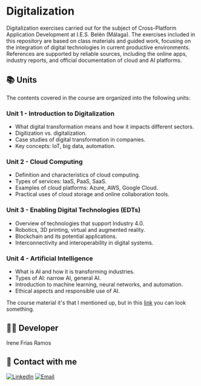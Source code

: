 # Digitalization
Digitalization exercises carried out for the subject of Cross-Platform Application Development at I.E.S. Belén (Málaga).
The exercises included in this repository are based on class materials and guided work, focusing on the integration of digital technologies in current productive environments. References are supported by reliable sources, including the online apps, industry reports, and official documentation of cloud and AI platforms.

## 📚 Units  
The contents covered in the course are organized into the following units:

### Unit 1 - Introduction to Digitalization  
- What digital transformation means and how it impacts different sectors.  
- Digitization vs. digitalization.  
- Case studies of digital transformation in companies.  
- Key concepts: IoT, big data, automation.

### Unit 2 - Cloud Computing  
- Definition and characteristics of cloud computing.  
- Types of services: IaaS, PaaS, SaaS.  
- Examples of cloud platforms: Azure, AWS, Google Cloud.  
- Practical uses of cloud storage and online collaboration tools.

### Unit 3 - Enabling Digital Technologies (EDTs)  
- Overview of technologies that support Industry 4.0.  
- Robotics, 3D printing, virtual and augmented reality.  
- Blockchain and its potential applications.  
- Interconnectivity and interoperability in digital systems.

### Unit 4 - Artificial Intelligence  
- What is AI and how it is transforming industries.  
- Types of AI: narrow AI, general AI.  
- Introduction to machine learning, neural networks, and automation.  
- Ethical aspects and responsible use of AI.

The course material it's that I mentioned up, but in this [link](https://view.genially.com/667926a7df0f800014108b9d) you can look something.

## 👩‍💻 Developer
Irene Frias Ramos

## 📱 Contact with me 
[![LinkedIn](https://img.shields.io/badge/LinkedIn-0077B5?style=for-the-badge&logo=linkedin&logoColor=white)](https://www.linkedin.com/in/IreneFrías/)
[![Email](https://img.shields.io/badge/Email-D14836?style=for-the-badge&logo=gmail&logoColor=white)](mailto:irene15frias@gmail.com)
